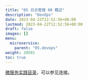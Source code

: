 ```yaml
---
title: "05 日志管理 00 概述"
description: "DevOps"
date: 2023-04-22T12:52:56+08:00
lastmod: 2023-04-22T12:52:56+08:00
draft: false
images: []
menu:
  microservice:
    parent: "05.devops"
weight: 20501
toc: true
---
```


[微服务实践目录](https://www.jianshu.com/p/f3d5a02757f1)，可以参见连接。
